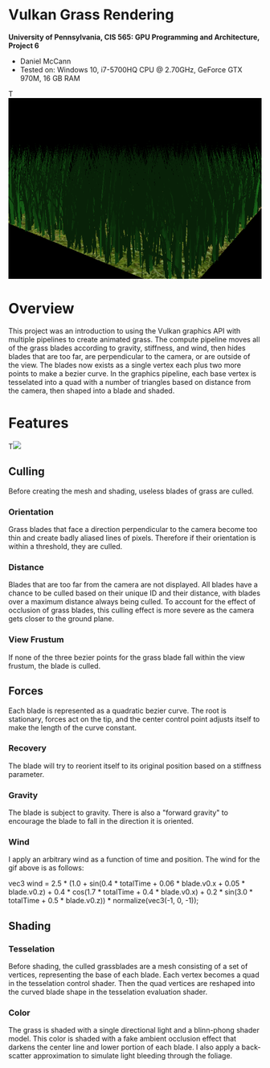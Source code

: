 Vulkan Grass Rendering
========================

**University of Pennsylvania, CIS 565: GPU Programming and Architecture, Project 6**

* Daniel McCann
* Tested on: Windows 10, i7-5700HQ CPU @ 2.70GHz, GeForce GTX 970M, 16 GB RAM

T![](./img/grass1.gif)

# Overview

This project was an introduction to using the Vulkan graphics API with multiple pipelines to create animated grass. The compute pipeline moves all of the grass blades according to gravity, stiffness, and wind, then hides blades that are too far, are perpendicular to the camera, or are outside of the view. The blades now exists as a single vertex each plus two more points to make a bezier curve. In the graphics pipeline, each base vertex is tesselated into a quad with a number of triangles based on distance from the camera, then shaped into a blade and shaded.

# Features

T![](./img/blade_model.jpg)

## Culling

Before creating the mesh and shading, useless blades of grass are culled.

### Orientation

Grass blades that face a direction perpendicular to the camera become too thin and create badly aliased lines of pixels. Therefore if their orientation is within a threshold, they are culled.

### Distance

Blades that are too far from the camera are not displayed. All blades have a chance to be culled based on their unique ID and their distance, with blades over a maximum distance always being culled. To account for the effect of occlusion of grass blades, this culling effect is more severe as the camera gets closer to the ground plane.

### View Frustum

If none of the three bezier points for the grass blade fall within the view frustum, the blade is culled.

## Forces

Each blade is represented as a quadratic bezier curve. The root is stationary, forces act on the tip, and the center control point adjusts itself to make the length of the curve constant.

### Recovery

The blade will try to reorient itself to its original position based on a stiffness parameter.

### Gravity

The blade is subject to gravity. There is also a "forward gravity" to encourage the blade to fall in the direction it is oriented.

### Wind

I apply an arbitrary wind as a function of time and position. The wind for the gif above is as follows:

vec3 wind = 2.5 * 
  (1.0 + 
  sin(0.4 * totalTime + 0.06 * blade.v0.x + 0.05 * blade.v0.z) + 
  0.4 * cos(1.7 * totalTime + 0.4 * blade.v0.x) + 
  0.2 * sin(3.0 * totalTime + 0.5 * blade.v0.z)) * 
  normalize(vec3(-1, 0, -1));

## Shading

### Tesselation

Before shading, the culled grassblades are a mesh consisting of a set of vertices, representing the base of each blade.
Each vertex becomes a quad in the tesselation control shader. Then the quad vertices are reshaped into the curved blade shape in the tesselation evaluation shader.

### Color

The grass is shaded with a single directional light and a blinn-phong shader model. This color is shaded with a fake ambient occlusion effect that darkens the center line and lower portion of each blade.
I also apply a back-scatter approximation to simulate light bleeding through the foliage. 
